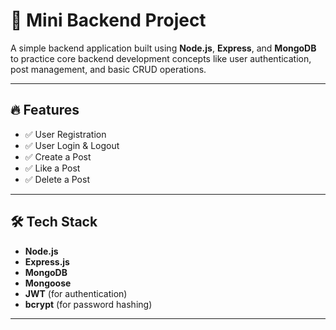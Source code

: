 # 📝 Mini Backend Project

A simple backend application built using **Node.js**, **Express**, and **MongoDB** to practice core backend development concepts like user authentication, post management, and basic CRUD operations.

---

## 🔥 Features

- ✅ User Registration      
- ✅ User Login & Logout   
- ✅ Create a Post         
- ✅ Like a Post         
- ✅ Delete a Post      

---

## 🛠 Tech Stack

- **Node.js**
- **Express.js**
- **MongoDB**
- **Mongoose**
- **JWT** (for authentication)
- **bcrypt** (for password hashing)


---

